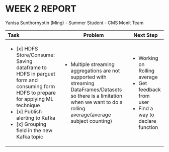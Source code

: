 WEEK 2 REPORT
==============
Yanisa Sunthornyotin (Ming) - Summer Student - CMS Monit Team

|        Task        |  Problem  | Next Step  | 
|:--------|------------| ------------|
| <ul><li>[x] HDFS Store/Consume: Saving dataframe to HDFS in parguet form and consuming form HDFS to prepare for applying ML technique</li><li>[x] Publish alerting to Kafka</li><li>[x] Grouping field in the new Kafka topic</li></ul>| <ul><li>Multiple streaming aggregations are not supported with streaming DataFrames/Datasets so there is a limitation when we want to do a rolling average(average subject counting)</li><ul> | <ul><li>Working on Rolling average</li><li>Get feedback from user</li><li>Find a way to declare function</li><ul> |